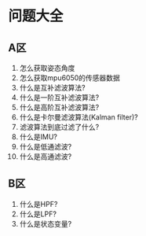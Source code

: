 # 问题大全

## A区

1. 怎么获取姿态角度
2. 怎么获取mpu6050的传感器数据
3. 什么是互补滤波算法?
4. 什么是一阶互补滤波算法?
5. 什么是高阶互补滤波算法?
6. 什么是卡尔曼滤波算法(Kalman filter)?
7. 滤波算法到底过滤了什么?
8. 什么是IMU?
9. 什么是低通滤波?
10. 什么是高通滤波?

## B区

1. 什么是HPF?
2. 什么是LPF?
3. 什么是状态变量?